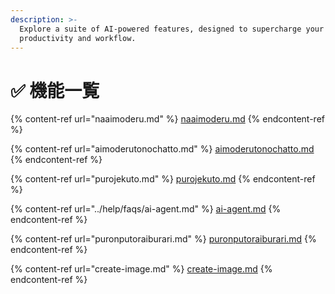 ```yaml
---
description: >-
  Explore a suite of AI-powered features, designed to supercharge your
  productivity and workflow.
---
```


# ✅ 機能一覧

{% content-ref url="naaimoderu.md" %}
[naaimoderu.md](naaimoderu.md)
{% endcontent-ref %}

{% content-ref url="aimoderutonochatto.md" %}
[aimoderutonochatto.md](aimoderutonochatto.md)
{% endcontent-ref %}

{% content-ref url="purojekuto.md" %}
[purojekuto.md](purojekuto.md)
{% endcontent-ref %}

{% content-ref url="../help/faqs/ai-agent.md" %}
[ai-agent.md](../help/faqs/ai-agent.md)
{% endcontent-ref %}

{% content-ref url="puronputoraiburari.md" %}
[puronputoraiburari.md](puronputoraiburari.md)
{% endcontent-ref %}

{% content-ref url="create-image.md" %}
[create-image.md](create-image.md)
{% endcontent-ref %}
